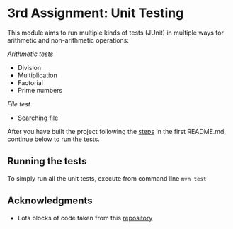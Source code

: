# 3rd Assignment: Unit Testing

This module aims to run multiple kinds of tests (JUnit) in multiple ways for arithmetic and non-arithmetic operations:

_Arithmetic tests_
* Division
* Multiplication
* Factorial
* Prime numbers

_File test_
* Searching file

After you have built the project following the [steps](https://github.com/LoukasPap/seipCourse_2020/blob/development/README.md) in the first README.md, continue below to run the tests.

## Running the tests
To simply run all the unit tests, execute from command line
`mvn test`

## Acknowledgments
* Lots blocks of code taken from this [repository](https://github.com/AntonisGkortzis/BuildAutomationToolsDemoProject)
